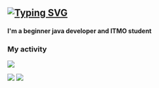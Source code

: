 ## [![Typing SVG](https://readme-typing-svg.herokuapp.com?color=%2336BCF7&lines=Hi,+I'm+Danila+Kisikov+👋)](https://git.io/typing-svg)
#### I'm a beginner java developer and ITMO student

### My activity

![](https://github-profile-summary-cards.vercel.app/api/cards/profile-details?username=danyachka&theme=solarized_dark)

![](https://github-profile-summary-cards.vercel.app/api/cards/stats?username=danyachka&theme=solarized_dark)   ![](https://github-profile-summary-cards.vercel.app/api/cards/most-commit-language?username=danyachka&theme=solarized_dark)
<!--
**danyachka/danyachka** is a ✨ _special_ ✨ repository because its `README.md` (this file) appears on your GitHub profile.

Here are some ideas to get you started:

- 🔭 I’m currently working on ...
- 🌱 I’m currently learning ...
- 👯 I’m looking to collaborate on ...
- 🤔 I’m looking for help with ...
- 💬 Ask me about ...
- 📫 How to reach me: ...
- 😄 Pronouns: ...
- ⚡ Fun fact: ...
-->
